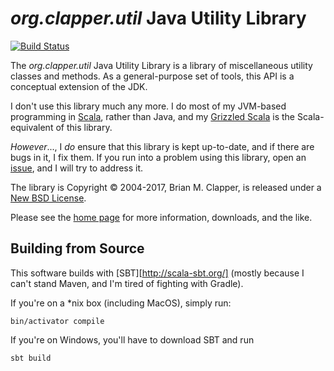 *org.clapper.util* Java Utility Library
=======================================

[![Build Status](https://travis-ci.org/bmc/javautil.svg?branch=master)](https://travis-ci.org/bmc/javautil)

The *org.clapper.util* Java Utility Library is a library of miscellaneous
utility classes and methods. As a general-purpose set of tools, this API is
a conceptual extension of the JDK.

I don't use this library much any more. I do most of my JVM-based programming
in [Scala](http://www.scala-lang.org), rather than Java, and my
[Grizzled Scala](http://software.clapper.org/grizzled-scala) is the
Scala-equivalent of this library.

_However_..., I _do_ ensure that this library is kept up-to-date, and if there
are bugs in it, I fix them. If you run into a problem using this library,
open an [issue](https://github.com/bmc/javautil/issues), and I will try
to address it.

The library is Copyright &copy; 2004-2017, Brian M. Clapper, is released
under a [New BSD License](LICENSE.md).

Please see the [home page][] for more information, downloads, and the like.

## Building from Source

This software builds with [SBT][http://scala-sbt.org/] (mostly because I
can't stand Maven, and I'm tired of fighting with Gradle).

If you're on a *nix box (including MacOS), simply run:

```
bin/activator compile
```

If you're on Windows, you'll have to download SBT and run

```
sbt build
```

[home page]: http://software.clapper.org/javautil/


